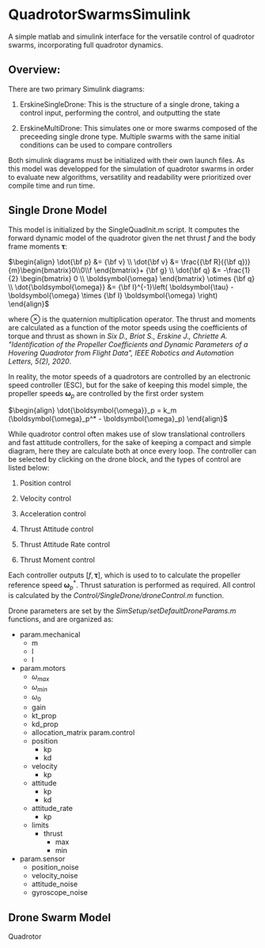 # QuadrotorSwarmsSimulink
A simple matlab and simulink interface for the versatile control of quadrotor swarms, incorporating full quadrotor dynamics.

## Overview:
There are two primary Simulink diagrams:
  1) ErskineSingleDrone: This is the structure of a single drone, taking a control input, performing the control, and outputting the state

  2) ErskineMultiDrone: This simulates one or more swarms composed of the preceeding single drone type. Multiple swarms with the same initial conditions can be used to compare controllers

Both simulink diagrams must be initialized with their own launch files. As this model was developped for the simulation of quadrotor swarms in order to evaluate new algorithms, versatility and readability were prioritized over compile time and run time.

## Single Drone Model
This model is initialized by the SingleQuadInit.m script. It computes the forward dynamic model of the quadrotor given the net thrust $f$ and the body frame moments $\boldsymbol{\tau}$:

$\begin{align} \dot{\bf p} &= {\bf v} \\
\dot{\bf v} &= \frac{{\bf R}({\bf q})}{m}\begin{bmatrix}0\\0\\f \end{bmatrix}+ {\bf g} \\
\dot{\bf q} &= -\frac{1}{2} \begin{bmatrix} 0 \\ \boldsymbol{\omega} \end{bmatrix} \otimes {\bf q}  \\
\dot{\boldsymbol{\omega}} &= {\bf I}^{-1}\left( \boldsymbol{\tau} - \boldsymbol{\omega} \times {\bf I} \boldsymbol{\omega}  \right)
\end{align}$

where $\otimes$ is the quaternion multiplication operator. The thrust and moments are calculated as a function of the motor speeds using the coefficients of torque and thrust as shown in *Six D., Briot S., Erskine J., Chriette A. "Identification of the Propeller Coefficients and Dynamic Parameters of a Hovering Quadrotor from Flight Data", IEEE Robotics and Automation Letters, 5(2), 2020*.

In reality, the motor speeds of a quadrotors are controlled by an electronic speed controller (ESC), but for the sake of keeping this model simple, the propeller speeds $\boldsymbol{\omega}_p$ are controlled by the first order system

$\begin{align}
\dot{\boldsymbol{\omega}}_p = k_m (\boldsymbol{\omega}_p^* - \boldsymbol{\omega}_p)
\end{align}$

While quadrotor control often makes use of slow translational controllers and fast attitude controllers, for the sake of keeping a compact and simple diagram, here they are calculate both at once every loop. The controller can be selected by clicking on the drone block, and the types of control are listed below:

1) Position control

2) Velocity control

3) Acceleration control

4) Thrust Attitude control

5) Thrust Attitude Rate control

6) Thrust Moment control

Each controller outputs $[f, \boldsymbol{\tau}]$, which is used to to calculate the propeller reference speed $\boldsymbol{\omega}_p^{*}$. Thrust saturation is performed as required. All control is calculated by the *Control/SingleDrone/droneControl.m* function.

Drone parameters are set by the *SimSetup/setDefaultDroneParams.m* functions, and are organized as:
  * param.mechanical
    * m
    * l
    * I
  * param.motors
    * $\omega_{max}$
    * $\omega_{min}$
    * $\omega_{0}$
    * gain
    * kt_prop
    * kd_prop
    * allocation_matrix
  param.control
    * position
      * kp
      * kd
    * velocity
      * kp
    * attitude
      * kp
      * kd
    * attitude_rate
      * kp
    * limits
      * thrust
        * max
        * min
  * param.sensor
    * position_noise
    * velocity_noise
    * attitude_noise
    * gyroscope_noise

## Drone Swarm Model

Quadrotor
